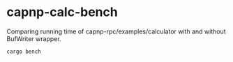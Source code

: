 # capnp-calc-bench

Comparing running time of capnp-rpc/examples/calculator with and without BufWriter wrapper.

```cargo bench```
